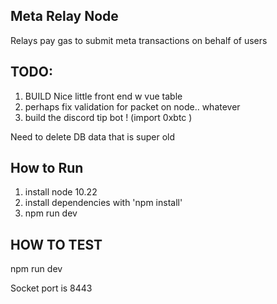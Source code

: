 
 ## Meta Relay Node
 
 Relays pay gas to submit meta transactions on behalf of users


 ## TODO: 
 

  1) BUILD Nice little front end w vue table 
  2) perhaps fix validation for packet on node.. whatever 
  3) build the discord tip bot !  (import 0xbtc )

  

 Need to delete DB data that is super old 
 



## How to Run
1. install node 10.22
2. install dependencies with 'npm install'
3.  npm run dev

 



## HOW TO TEST
npm run dev


Socket port is 8443
